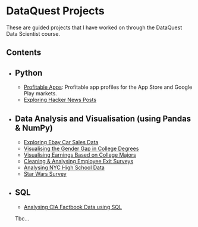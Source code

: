 # DataQuest Projects

These are guided projects that I have worked on through the DataQuest Data Scientist course.

## Contents

- ## Python
  - [Profitable Apps](https://github.com/RoyaKar/dataquest_projects/blob/master/Guided%20Projects/Profitable%20App%20Profiles/Profitable%20Apps.ipynb): Profitable app profiles for the App Store and Google Play markets.
  - [Exploring Hacker News Posts](https://github.com/RoyaKar/dataquest_projects/blob/master/Guided%20Projects/Exploring%20Hacker%20News%20Posts/Exploring%20Hacker%20News%20Posts.ipynb)

- ## Data Analysis and Visualisation (using Pandas & NumPy)
  - [Exploring Ebay Car Sales Data](https://github.com/RoyaKar/dataquest_projects/blob/master/Guided%20Projects/Exploring%20Ebay%20Car%20Sales%20Data/Ebay%20Car%20Sales.ipynb)
  - [Visualising the Gender Gap in College Degrees](https://github.com/RoyaKar/dataquest_projects/blob/master/Guided%20Projects/Visualising%20The%20Gender%20Gap%20in%20College%20Degrees/The%20Gender%20Gap%20in%20College%20Degrees.ipynb)
  - [Visualising Earnings Based on College Majors](https://github.com/RoyaKar/dataquest_projects/blob/master/Guided%20Projects/Visualising%20Earnings%20Based%20on%20College%20Majors/Visualising%20Earnings%20Based%20on%20College%20Majors.ipynb)
  - [Cleaning & Analysing Employee Exit Surveys](https://github.com/RoyaKar/dataquest_projects/blob/master/Guided%20Projects/Cleaning%20%26%20Analysing%20Employee%20Exit%20Surveys/Employee%20Exit%20Survey.ipynb)
  - [Analysing NYC High School Data](https://github.com/RoyaKar/dataquest_projects/blob/master/Guided%20Projects/Analysing%20NYC%20High%20School%20Data/Analysing%20NYC%20High%20School%20Data.ipynb)
  - [Star Wars Survey](https://github.com/RoyaKar/dataquest_projects/blob/master/Guided%20Projects/Star%20Wars%20Survey/Star%20Wars%20Survey.ipynb)

- ## SQL
  - [Analysing CIA Factbook Data using SQL](https://github.com/RoyaKar/dataquest_projects/blob/master/Guided%20Projects/Analysing%20CIA%20Factbook%20Data%20using%20SQL/Basics.ipynb)
  
  Tbc...
